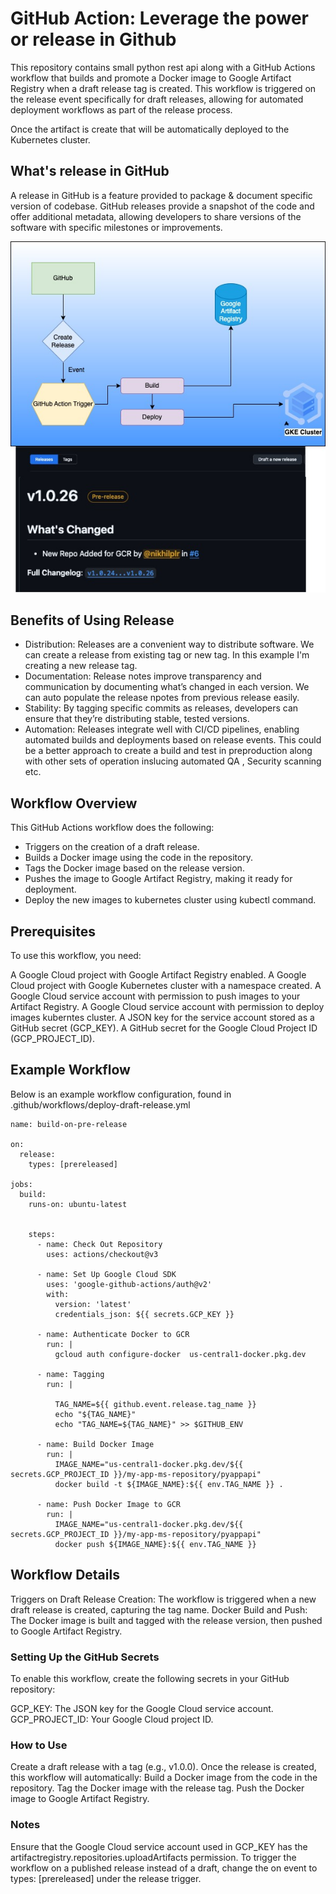 # GitHub Action: Leverage the power or release in Github 

  This repository contains small python rest api along with a GitHub Actions workflow that builds and promote a Docker image to Google Artifact Registry when a draft release tag is created. This workflow is triggered on the release event specifically for draft releases, allowing for automated deployment workflows as part of the release process.

  Once the artifact is create that will be automatically deployed to the Kubernetes cluster.

## What's release in GitHub
A release in GitHub is a feature provided to package & document specific version of codebase. GitHub releases provide a snapshot of the code and offer additional metadata, allowing developers to share versions of the software with specific milestones or improvements.

![alt text](image.png)

## Benefits of Using Release
- Distribution: Releases are a convenient way to distribute software. We can create a release from existing tag or new tag. In this example I'm creating a new release tag.
- Documentation: Release notes improve transparency and communication by documenting what’s changed in each version. We can auto populate the release npotes from previous release easily. 
- Stability: By tagging specific commits as releases, developers can ensure that they’re distributing stable, tested versions.
- Automation: Releases integrate well with CI/CD pipelines, enabling automated builds and deployments based on release events. This could be a better approach to create a build and test in preproduction along with other sets of operation inslucing automated QA , Security scanning etc. 

## Workflow Overview
This GitHub Actions workflow does the following:

- Triggers on the creation of a draft release.
- Builds a Docker image using the code in the repository.
- Tags the Docker image based on the release version.
- Pushes the image to Google Artifact Registry, making it ready for deployment.
- Deploy the new images to kubernetes cluster using kubectl command. 


## Prerequisites
To use this workflow, you need:

A Google Cloud project with Google Artifact Registry enabled.
A Google Cloud project with Google Kubernetes cluster with a namespace created.
A Google Cloud service account with permission to push images to your Artifact Registry.
A Google Cloud service account with permission to deploy images kuberntes cluster.
A JSON key for the service account stored as a GitHub secret (GCP_KEY).
A GitHub secret for the Google Cloud Project ID (GCP_PROJECT_ID).


## Example Workflow

Below is an example workflow configuration, found in .github/workflows/deploy-draft-release.yml
```
name: build-on-pre-release

on:
  release:
    types: [prereleased]

jobs:
  build:
    runs-on: ubuntu-latest 
    

    steps:
      - name: Check Out Repository
        uses: actions/checkout@v3 

      - name: Set Up Google Cloud SDK
        uses: 'google-github-actions/auth@v2'
        with:
          version: 'latest'
          credentials_json: ${{ secrets.GCP_KEY }} 

      - name: Authenticate Docker to GCR
        run: |
          gcloud auth configure-docker  us-central1-docker.pkg.dev

      - name: Tagging
        run: |
          
          TAG_NAME=${{ github.event.release.tag_name }} 
          echo "${TAG_NAME}" 
          echo "TAG_NAME=${TAG_NAME}" >> $GITHUB_ENV 

      - name: Build Docker Image
        run: |
          IMAGE_NAME="us-central1-docker.pkg.dev/${{ secrets.GCP_PROJECT_ID }}/my-app-ms-repository/pyappapi"
          docker build -t ${IMAGE_NAME}:${{ env.TAG_NAME }} . 
      
      - name: Push Docker Image to GCR
        run: | 
          IMAGE_NAME="us-central1-docker.pkg.dev/${{ secrets.GCP_PROJECT_ID }}/my-app-ms-repository/pyappapi"
          docker push ${IMAGE_NAME}:${{ env.TAG_NAME }}
```

## Workflow Details
Triggers on Draft Release Creation: The workflow is triggered when a new draft release is created, capturing the tag name.
Docker Build and Push: The Docker image is built and tagged with the release version, then pushed to Google Artifact Registry.

### Setting Up the GitHub Secrets

To enable this workflow, create the following secrets in your GitHub repository:

GCP_KEY: The JSON key for the Google Cloud service account.
GCP_PROJECT_ID: Your Google Cloud project ID.

### How to Use
Create a draft release with a tag (e.g., v1.0.0).
Once the release is created, this workflow will automatically:
Build a Docker image from the code in the repository.
Tag the Docker image with the release tag.
Push the Docker image to Google Artifact Registry.

### Notes
Ensure that the Google Cloud service account used in GCP_KEY has the artifactregistry.repositories.uploadArtifacts permission.
To trigger the workflow on a published release instead of a draft, change the on event to types: [prereleased] under the release trigger.